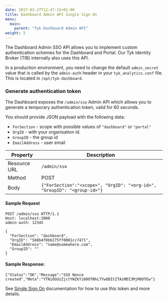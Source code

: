 ```yaml
---
date: 2017-03-27T12:47:13+01:00
title: Dashboard Admin API Single Sign On
menu:
  main:
    parent: "Tyk Dashboard Admin API"
weight: 5
---
```


The Dashboard Admin SSO API allows you to implement custom authentication schemes for the Dashboard and Portal. 
Our Tyk Identity Broker (TIB) internally also uses this API.

In a production environment, you need to change the default `admin_secret` value that is called by the `admin-auth` header in your `tyk_analytics.conf` file. This is located in `/opt/tyk-dashboard`.

### Generate authentication token

The Dashboard exposes the `/admin/sso` Admin API which allows you to generate a temporary authentication token, valid for 60 seconds. 

You should provide JSON payload with the following data:

* `ForSection` - scope with possible values of `"dashboard"` or `"portal"` 
* `OrgID` - with your organisation id. 
* `GroupID` - the group id 
* `EmailAddress` - user email 


| **Property** | **Description**              |
| ------------ | ---------------------------- |
| Resource URL | `/admin/sso` |
| Method       | POST                         |
| Body         | `{"ForSection":"<scope>", "OrgID": "<org-id>", "GroupID": "<group-id>"}`  |

#### Sample Request

```{.copyWrapper}
POST /admin/sso HTTP/1.1
Host: localhost:3000
admin-auth: 12345
    
{
  "ForSection": "dashboard",
  "OrgID": "588b4f0bb275ff0001cc7471",
  "EmailAddress": "name@somewhere.com",
  "GroupID": ""
}
```

#### Sample Response:
```{.copyWrapper}
{"Status":"OK","Message":"SSO Nonce created","Meta":"YTNiOGUzZjctYWZkYi00OTNhLTYwODItZTAzMDI3MjM0OTEw"}
```

See [Single Sign On](/docs/advanced-configuration/integrate/sso/) documentation for how to use this token and more details.
